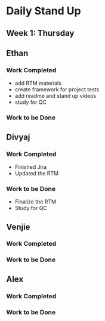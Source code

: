 # Daily Stand Up
## Week 1: Thursday

## Ethan

### Work Completed

- add RTM materials
- create framework for project tests
- add readme and stand up videos
- study for QC

### Work to be Done


## Divyaj

### Work Completed

- Finished Jira
- Updated the RTM

### Work to be Done

- Finalize the RTM
- Study for QC

## Venjie

### Work Completed

### Work to be Done

## Alex

### Work Completed

### Work to be Done
